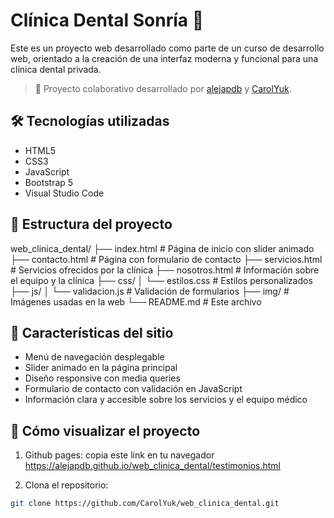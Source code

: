 # Clínica Dental Sonría 🦷

Este es un proyecto web desarrollado como parte de un curso de desarrollo web, orientado a la creación de una interfaz moderna y funcional para una clínica dental privada.

> 🔗 Proyecto colaborativo desarrollado por [alejapdb](https://github.com/alejapdb) y [CarolYuk](https://github.com/CarolYuk).

## 🛠️ Tecnologías utilizadas

- HTML5
- CSS3
- JavaScript
- Bootstrap 5
- Visual Studio Code

## 📁 Estructura del proyecto

web_clinica_dental/
├── index.html # Página de inicio con slider animado
├── contacto.html # Página con formulario de contacto
├── servicios.html # Servicios ofrecidos por la clínica
├── nosotros.html # Información sobre el equipo y la clínica
├── css/
│ └── estilos.css # Estilos personalizados
├── js/
│ └── validacion.js # Validación de formularios
├── img/ # Imágenes usadas en la web
└── README.md # Este archivo


## 🎯 Características del sitio

- Menú de navegación desplegable
- Slider animado en la página principal
- Diseño responsive con media queries
- Formulario de contacto con validación en JavaScript
- Información clara y accesible sobre los servicios y el equipo médico


## 🚀 Cómo visualizar el proyecto

1. Github pages:
  copia este link en tu navegador https://alejapdb.github.io/web_clinica_dental/testimonios.html

2.  Clona el repositorio:
   ```bash
   git clone https://github.com/CarolYuk/web_clinica_dental.git
